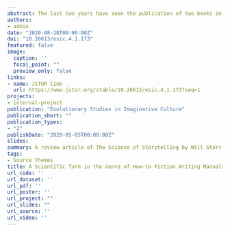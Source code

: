 ```yaml
---
abstract: The last two years have seen the publication of two books in the genre of how-to fiction writing manuals that use science both as a selling point and as a genuine analytical paradigm. The Science of Storytelling by Will Storr and The Science of Screenwriting by Paul Joseph Gulino and Connie Shears use insights from the cognitive sciences and evolutionary psychology, while retaining their practical, how-to character. This review article goes through some of the main clusters of advice shared by the two books, dealing with information processing, attention allocation, the implications of human sociality for fiction, and story structure, while fitting their takes on these issues within the fields of biocultural criticism and cultural evolution. Despite containing occasional flaws and confusions about theory common in pioneering works, these books could be harbingers of change for the genre and an important step in the bottom-up infusion of biocultural theory into literary studies.
authors:
- admin
date: "2020-08-18T00:00:00Z"
doi: "10.26613/esic.4.1.173"
featured: false
image:
  caption: ''
  focal_point: ""
  preview_only: false
links:
- name: JSTOR link
  url: https://www.jstor.org/stable/10.26613/esic.4.1.173?seq=1
projects:
- internal-project
publication: "Evolutionary Studies in Imaginative Culture"
publication_short: ""
publication_types:
- "2"
publishDate: "2020-05-05T00:00:00Z"
slides:
summary: A review article of The Science of Storytelling by Will Storr and The Science of Screenwriting by Paul Joseph Gulino and Connie Shears, where I argue that these two recent science-heavy how-to fiction writing manuals may signal a scientific turn in the genre.
tags:
- Source Themes
title: A Scientific Turn in the Genre of How-to Fiction Writing Manuals? 
url_code: ''
url_dataset: ''
url_pdf: ''
url_poster: ''
url_project: ""
url_slides: ""
url_source: ''
url_video: ''
---
```


